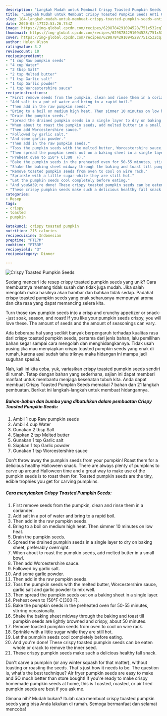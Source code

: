 ```yaml
---
description: "Langkah Mudah untuk Membuat Crispy Toasted Pumpkin Seeds Anti Gagal"
title: "Langkah Mudah untuk Membuat Crispy Toasted Pumpkin Seeds Anti Gagal"
slug: 184-langkah-mudah-untuk-membuat-crispy-toasted-pumpkin-seeds-anti-gagal
date: 2020-05-17T22:53:26.754Z
image: https://img-global.cpcdn.com/recipes/6298784291094528/751x532cq70/crispy-toasted-pumpkin-seeds-recipe-main-photo.jpg
thumbnail: https://img-global.cpcdn.com/recipes/6298784291094528/751x532cq70/crispy-toasted-pumpkin-seeds-recipe-main-photo.jpg
cover: https://img-global.cpcdn.com/recipes/6298784291094528/751x532cq70/crispy-toasted-pumpkin-seeds-recipe-main-photo.jpg
author: Helen Olson
ratingvalue: 3.2
reviewcount: 10
recipeingredient:
- "1 cup Raw pumpkin seeds"
- "4 cup Water"
- "2 tbsp Salt"
- "2 tsp Melted butter"
- "1 tsp Garlic salt"
- "1 tsp Garlic powder"
- "1 tsp Worcestershire sauce"
recipeinstructions:
- "First remove seeds from the pumpkin, clean and rinse them in a coriander."
- "Add salt in a pot of water and bring to a rapid boil."
- "Then add in the raw pumpkin seeds."
- "Bring to a boil on medium high heat. Then simmer 10 minutes on low heat."
- "Drain the pumpkin seeds."
- "Spread the drained pumpkin seeds in a single layer to dry on baking sheet, preferably overnight."
- "When about to roast the pumpkin seeds, add melted butter in a small bowl."
- "Then add Worcestershire sauce."
- "Followed by garlic salt."
- "And some garlic powder."
- "Then add in the raw pumpkin seeds."
- "Toss the pumpkin seeds with the melted butter, Worcestershire sauce, garlic salt and garlic powder to mix well."
- "Then spread the pumpkin seeds out on a baking sheet in a single layer."
- "Preheat oven to 150°F C(300  F)."
- "Bake the pumpkin seeds in the preheated oven for 50-55 minutes, stirring occasionally."
- "Shake the baking sheet midway through the baking and toast till pumpkin seeds are lightly browned and crispy, about 50 minutes."
- "Remove toasted pumpkin seeds from oven to cool on wire rack."
- "Sprinkle with a little sugar while they are still hot."
- "Let the pumpkin seeds cool completely before eating."
- "And you&#39;re done! These crispy toasted pumpkin seeds can be eaten whole or crack to remove the inner seed."
- "These crispy pumpkin seeds make such a delicious healthy fall snack."
categories:
- Resep
tags:
- crispy
- toasted
- pumpkin

katakunci: crispy toasted pumpkin 
nutrition: 215 calories
recipecuisine: Indonesian
preptime: "PT17M"
cooktime: "PT53M"
recipeyield: "3"
recipecategory: Dinner

---
```



![Crispy Toasted Pumpkin Seeds](https://img-global.cpcdn.com/recipes/6298784291094528/751x532cq70/crispy-toasted-pumpkin-seeds-recipe-main-photo.jpg)

Sedang mencari ide resep crispy toasted pumpkin seeds yang unik? Cara membuatnya memang tidak susah dan tidak juga mudah. Jika salah mengolah maka hasilnya akan hambar dan bahkan tidak sedap. Padahal crispy toasted pumpkin seeds yang enak seharusnya mempunyai aroma dan cita rasa yang dapat memancing selera kita.

Turn those raw pumpkin seeds into a crisp and crunchy appetizer or snack--just soak, season, and roast! If you like your pumpkin seeds crispy, you will love these. The amount of seeds and the amount of seasonings can vary.

Ada beberapa hal yang sedikit banyak berpengaruh terhadap kualitas rasa dari crispy toasted pumpkin seeds, pertama dari jenis bahan, lalu pemilihan bahan segar sampai cara mengolah dan menghidangkannya. Tidak usah pusing jika mau menyiapkan crispy toasted pumpkin seeds yang enak di rumah, karena asal sudah tahu triknya maka hidangan ini mampu jadi suguhan spesial.


Nah, kali ini kita coba, yuk, variasikan crispy toasted pumpkin seeds sendiri di rumah. Tetap dengan bahan yang sederhana, sajian ini dapat memberi manfaat untuk membantu menjaga kesehatan tubuh kita. Anda dapat membuat Crispy Toasted Pumpkin Seeds memakai 7 bahan dan 21 langkah pembuatan. Berikut ini langkah-langkah untuk membuat hidangannya.

<!--inarticleads1-->

##### Bahan-bahan dan bumbu yang dibutuhkan dalam pembuatan Crispy Toasted Pumpkin Seeds:

1. Ambil 1 cup Raw pumpkin seeds
1. Ambil 4 cup Water
1. Gunakan 2 tbsp Salt
1. Siapkan 2 tsp Melted butter
1. Gunakan 1 tsp Garlic salt
1. Siapkan 1 tsp Garlic powder
1. Gunakan 1 tsp Worcestershire sauce


Don&#39;t throw away the pumpkin seeds from your pumpkin! Roast them for a delicious healthy Halloween snack. There are always plenty of pumpkins to carve up around Halloween time and a great way to make use of the pumpkin seeds is to roast them for. Toasted pumpkin seeds are the tiny, edible trophies you get for carving pumpkins. 

<!--inarticleads2-->

##### Cara menyiapkan Crispy Toasted Pumpkin Seeds:

1. First remove seeds from the pumpkin, clean and rinse them in a coriander.
1. Add salt in a pot of water and bring to a rapid boil.
1. Then add in the raw pumpkin seeds.
1. Bring to a boil on medium high heat. Then simmer 10 minutes on low heat.
1. Drain the pumpkin seeds.
1. Spread the drained pumpkin seeds in a single layer to dry on baking sheet, preferably overnight.
1. When about to roast the pumpkin seeds, add melted butter in a small bowl.
1. Then add Worcestershire sauce.
1. Followed by garlic salt.
1. And some garlic powder.
1. Then add in the raw pumpkin seeds.
1. Toss the pumpkin seeds with the melted butter, Worcestershire sauce, garlic salt and garlic powder to mix well.
1. Then spread the pumpkin seeds out on a baking sheet in a single layer.
1. Preheat oven to 150°F C(300  F).
1. Bake the pumpkin seeds in the preheated oven for 50-55 minutes, stirring occasionally.
1. Shake the baking sheet midway through the baking and toast till pumpkin seeds are lightly browned and crispy, about 50 minutes.
1. Remove toasted pumpkin seeds from oven to cool on wire rack.
1. Sprinkle with a little sugar while they are still hot.
1. Let the pumpkin seeds cool completely before eating.
1. And you&#39;re done! These crispy toasted pumpkin seeds can be eaten whole or crack to remove the inner seed.
1. These crispy pumpkin seeds make such a delicious healthy fall snack.


Don&#39;t carve a pumpkin (or any winter squash for that matter), without toasting or roasting the seeds. That&#39;s just how it needs to be. The question is, what&#39;s the best technique? Air fryer pumpkin seeds are easy to make and SO much better than store bought! If you&#39;re ready to make crispy homemade pumpkin seeds at home, this is Toasted, roasted, or air fried pumpkin seeds are best if you ask me. 

Gimana nih? Mudah bukan? Itulah cara membuat crispy toasted pumpkin seeds yang bisa Anda lakukan di rumah. Semoga bermanfaat dan selamat mencoba!

